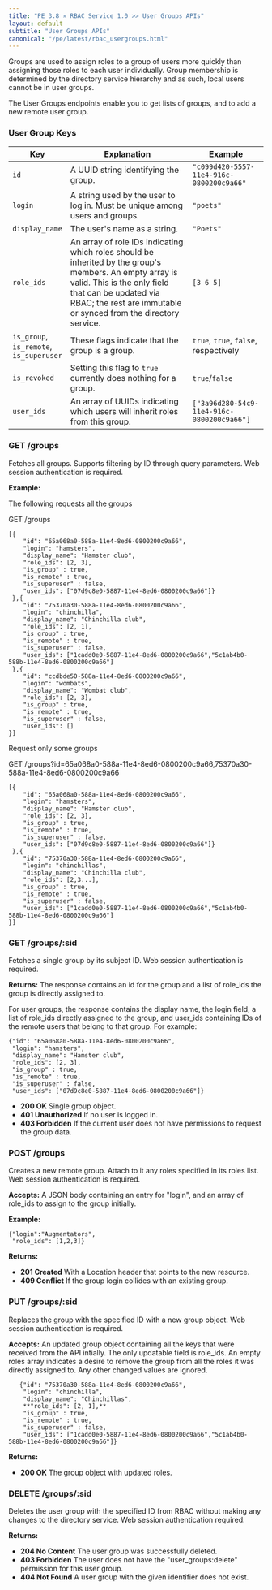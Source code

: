 ```yaml
---
title: "PE 3.8 » RBAC Service 1.0 >> User Groups APIs"
layout: default
subtitle: "User Groups APIs"
canonical: "/pe/latest/rbac_usergroups.html"
---
```


Groups are used to assign roles to a group of users more quickly than assigning
those roles to each user individually. Group membership is determined by the directory service hierarchy and as such, local users cannot be in user groups.

The User Groups endpoints enable you to get lists of groups, and to add a new remote user group.

### User Group Keys

| Key | Explanation | Example |
|--- |--- |--- |
| `id`          | A UUID string identifying the group. | `"c099d420-5557-11e4-916c-0800200c9a66"` |
| `login`       | A string used by the user to log in. Must be unique among users and groups. | `"poets"` |
| `display_name`| The user's name as a string. | `"Poets"` |
| `role_ids`    | An array of role IDs indicating which roles should be inherited by the group's members. An empty array is valid. This is the only field that can be updated via RBAC; the rest are immutable or synced from the directory service. | `[3 6 5]` |
| `is_group`,<br />`is_remote`,<br />`is_superuser`| These flags indicate that the group is a group. | `true`, `true`, `false`, respectively|
| `is_revoked`  | Setting this flag to `true` currently does nothing for a group. | `true`/`false` |
| `user_ids`    | An array of UUIDs indicating which users will inherit roles from this group. | `["3a96d280-54c9-11e4-916c-0800200c9a66"]` |

### GET /groups
Fetches all groups. Supports filtering by ID through query parameters. Web
session authentication is required.

**Example:**

The following requests all the groups

GET /groups

    [{
        "id": "65a068a0-588a-11e4-8ed6-0800200c9a66",
        "login": "hamsters",
        "display_name": "Hamster club",
        "role_ids": [2, 3],
        "is_group" : true,
        "is_remote" : true,
        "is_superuser" : false,
        "user_ids": ["07d9c8e0-5887-11e4-8ed6-0800200c9a66"]}
     },{
        "id": "75370a30-588a-11e4-8ed6-0800200c9a66",
        "login": "chinchilla",
        "display_name": "Chinchilla club",
        "role_ids": [2, 1],
        "is_group" : true,
        "is_remote" : true,
        "is_superuser" : false,
        "user_ids": ["1cadd0e0-5887-11e4-8ed6-0800200c9a66","5c1ab4b0-588b-11e4-8ed6-0800200c9a66"]
     },{
        "id": "ccdbde50-588a-11e4-8ed6-0800200c9a66",
        "login": "wombats",
        "display_name": "Wombat club",
        "role_ids": [2, 3],
        "is_group" : true,
        "is_remote" : true,
        "is_superuser" : false,
        "user_ids": []
    }]

Request only some groups

GET /groups?id=65a068a0-588a-11e4-8ed6-0800200c9a66,75370a30-588a-11e4-8ed6-0800200c9a66

    [{
        "id": "65a068a0-588a-11e4-8ed6-0800200c9a66",
        "login": "hamsters",
        "display_name": "Hamster club",
        "role_ids": [2, 3],
        "is_group" : true,
        "is_remote" : true,
        "is_superuser" : false,
        "user_ids": ["07d9c8e0-5887-11e4-8ed6-0800200c9a66"]}
     },{
        "id": "75370a30-588a-11e4-8ed6-0800200c9a66",
        "login": "chinchillas",
        "display_name": "Chinchilla club",
        "role_ids": [2,3...],
        "is_group" : true,
        "is_remote" : true,
        "is_superuser" : false,
        "user_ids": ["1cadd0e0-5887-11e4-8ed6-0800200c9a66","5c1ab4b0-588b-11e4-8ed6-0800200c9a66"]
    }]

### GET /groups/:sid
Fetches a single group by its subject ID. Web session authentication is required.

**Returns:** The response contains an id for the group and a list of role_ids the group is directly assigned to.

For user groups, the response contains the display name, the login field, a
list of role_ids directly assigned to the group, and user_ids containing IDs of
the remote users that belong to that group. For example:

    {"id": "65a068a0-588a-11e4-8ed6-0800200c9a66",
     "login": "hamsters",
     "display_name": "Hamster club",
     "role_ids": [2, 3],
     "is_group" : true,
     "is_remote" : true,
     "is_superuser" : false,
     "user_ids": ["07d9c8e0-5887-11e4-8ed6-0800200c9a66"]}

* **200 OK** Single group object.
* **401 Unauthorized** If no user is logged in.
* **403 Forbidden** If the current user does not have permissions to request the
group data.

### POST /groups
Creates a new remote group. Attach to it any roles specified in its
roles list. Web session authentication is required.

**Accepts:** A JSON body containing an entry for "login", and an array of role_ids to assign to the group initially.

**Example:**

    {"login":"Augmentators",
     "role_ids": [1,2,3]}

**Returns:**

* **201 Created** With a Location header that points to the new resource.
* **409 Conflict** If the group login collides with an existing group.

### PUT /groups/:sid
Replaces the group with the specified ID with a new group object. Web
session authentication is required.

**Accepts:**
An updated group object containing all the keys that were received
from the API intially. The only updatable field is role_ids.
An empty roles array indicates a desire to remove the group
from all the roles it was directly assigned to. Any other changed values
are ignored.

       {"id": "75370a30-588a-11e4-8ed6-0800200c9a66",
        "login": "chinchilla",
        "display_name": "Chinchillas",
        **"role_ids": [2, 1],**
        "is_group" : true,
        "is_remote" : true,
        "is_superuser" : false,
        "user_ids": ["1cadd0e0-5887-11e4-8ed6-0800200c9a66","5c1ab4b0-588b-11e4-8ed6-0800200c9a66"]}

**Returns:**

* **200 OK** The group object with updated roles.

### DELETE /groups/:sid
Deletes the user group with the specified ID from RBAC without making any
changes to the directory service. Web session authentication required.

**Returns:**

* **204 No Content** The user group was successfully deleted.
* **403 Forbidden** The user does not have the "user_groups:delete" permission for this user group.
* **404 Not Found** A user group with the given identifier does not exist.